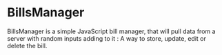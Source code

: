 # BillsManager
BillsManager is a simple JavaScript bill manager, that will pull data from a server with random inputs adding to it : A way to store, update, edit or delete the bill.
